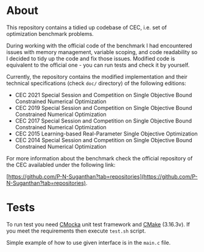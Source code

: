 # About

This repository contains a tidied up codebase of CEC, i.e. set of optimization benchmark problems.

During working with the official code of the benchmark I had encountered issues with memory management, variable scoping, and code readability so I decided to tidy up the code and fix those issues.
Modified code is equivalent to the official one - you can run tests and check it by yourself. 

Currently, the repository contains the modified implementation and their technical specifications (check `doc/` directory) of the following editions: 

- CEC 2021 Special Session and Competition on Single Objective Bound Constrained Numerical Optimization
- CEC 2019 Special Session and Competition on Single Objective Bound Constrained Numerical Optimization
- CEC 2017 Special Session and Competition on Single Objective Bound Constrained Numerical Optimization
- CEC 2015 Learning-based Real-Parameter Single Objective Optimization
- CEC 2014 Special Session and Competition on Single Objective Bound Constrained Numerical Optimization

For more information about the benchmark check the official repository of the CEC availabled under the
following link:

[https://github.com/P-N-Suganthan?tab=repositories](https://github.com/P-N-Suganthan?tab=repositories).


# Tests

To run test you need [CMocka](https://cmocka.org/) unit test framework and [CMake](https://cmake.org/) (3.16.3v). 
If you meet the requirements then execute `test.sh` script.

Simple example of how to use given interface is in the `main.c` file. 
